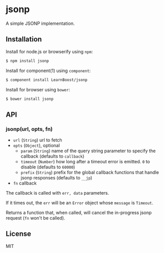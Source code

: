 
# jsonp

A simple JSONP implementation.

## Installation

Install for node.js or browserify using `npm`:

``` bash
$ npm install jsonp
```

Install for component(1) using `component`:

``` bash
$ component install LearnBoost/jsonp
```

Install for browser using `bower`:

``` bash
$ bower install jsonp
```

## API

### jsonp(url, opts, fn)

- `url` (`String`) url to fetch
- `opts` (`Object`), optional
  - `param` (`String`) name of the query string parameter to specify
    the callback (defaults to `callback`)
  - `timeout` (`Number`) how long after a timeout error is emitted. `0` to
    disable (defaults to `60000`)
  - `prefix` (`String`) prefix for the global callback functions that
    handle jsonp responses (defaults to `__jp`)
- `fn` callback

The callback is called with `err, data` parameters.

If it times out, the `err` will be an `Error` object whose `message` is
`Timeout`.

Returns a function that, when called, will cancel the in-progress jsonp request
(`fn` won't be called).

## License

MIT

